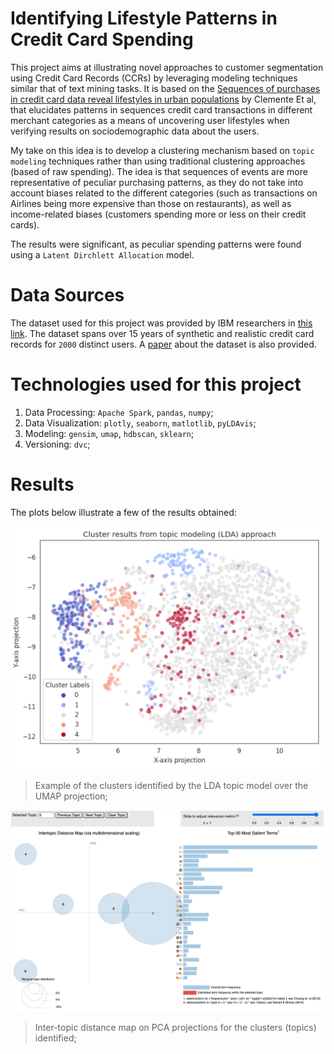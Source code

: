 # Identifying Lifestyle Patterns in Credit Card Spending

This project aims at illustrating novel approaches to customer segmentation using Credit Card Records (CCRs) by leveraging modeling techniques similar that of text mining tasks. It is based on the [Sequences of purchases in credit card data reveal lifestyles in urban populations](https://www.nature.com/articles/s41467-018-05690-8) by Clemente Et al, that elucidates patterns in sequences credit card transactions in different merchant categories as a means of uncovering user lifestyles when verifying results on sociodemographic data about the users.

My take on this idea is to develop a clustering mechanism based on `topic modeling` techniques rather than using traditional clustering approaches (based of raw spending). The idea is that sequences of events are more representative of peculiar purchasing patterns, as they do not take into account biases related to the different categories (such as transactions on Airlines being more expensive than those on restaurants), as well as income-related biases (customers spending more or less on their credit cards).

The results were significant, as peculiar spending patterns were found using a `Latent Dirchlett Allocation` model.

# Data Sources
The dataset used for this project was provided by IBM researchers in [this link](https://data.world/ealtman/synthetic-credit-card-transactions). The dataset spans over 15 years of synthetic and realistic credit card records for `2000` distinct users. A [paper](https://arxiv.org/abs/1910.03033) about the dataset is also provided. 

# Technologies used for this project
1. Data Processing: `Apache Spark`, `pandas`, `numpy`;
2. Data Visualization: `plotly`, `seaborn`, `matlotlib`, `pyLDAvis`;
3. Modeling: `gensim`, `umap`, `hdbscan`, `sklearn`;
4. Versioning: `dvc`;

# Results
The plots below illustrate a few of the results obtained:

![LDA Clusters Example](reports/img/LDA_CLUSTERS.png)
> Example of the clusters identified by the LDA topic model over the UMAP projection;

![LDA Topic Distance Map](reports/img/LDA_PREM_MODEL_SCREEN.png)
> Inter-topic distance map on PCA projections for the clusters (topics) identified;



